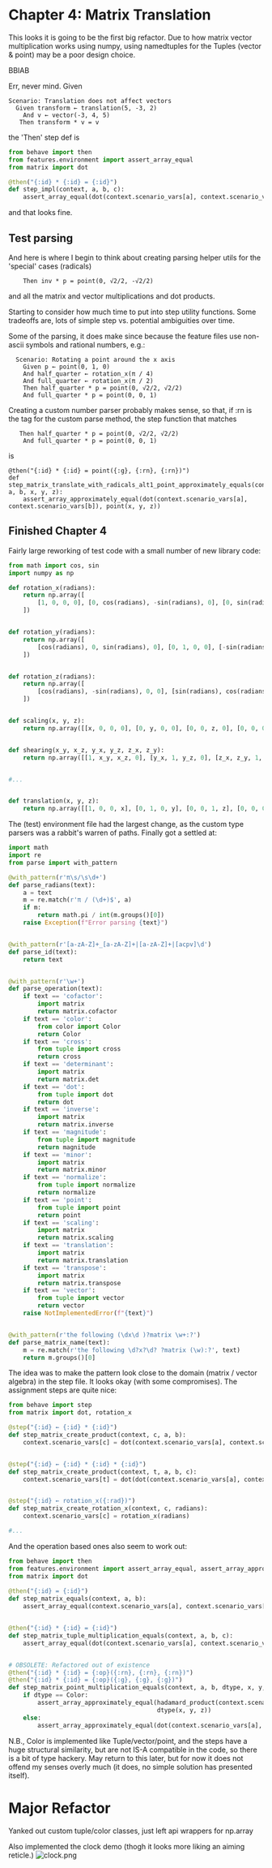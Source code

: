 # Chapter 4: Matrix Translation
This looks it is going to be the first big refactor. Due to how matrix vector
multiplication works using numpy, using namedtuples for the Tuples (vector & point) 
may be a poor design choice.

BBIAB

Err, never mind. Given
```gherkin
Scenario: Translation does not affect vectors
  Given transform ← translation(5, -3, 2)
    And v ← vector(-3, 4, 5)
   Then transform * v = v
```
the 'Then' step def is

```python
from behave import then
from features.environment import assert_array_equal
from matrix import dot

@then("{:id} * {:id} = {:id}")
def step_impl(context, a, b, c):
    assert_array_equal(dot(context.scenario_vars[a], context.scenario_vars[b]), context.scenario_vars[c])
```
and that looks fine.

## Test parsing
And here is where I begin to think about creating parsing helper utils for the 'special' cases (radicals)
```gherkin
    Then inv * p = point(0, √2/2, -√2/2)
```
and all the matrix and vector multiplications and dot products.

Starting to consider how much time to put into step utility functions.
Some tradeoffs are, lots of simple step vs. potential ambiguities over time.

Some of the parsing, it does make since because the feature files use
non-ascii symbols and rational numbers, e.g.:

```gherkin
  Scenario: Rotating a point around the x axis
    Given p ← point(0, 1, 0)
    And half_quarter ← rotation_x(π / 4)
    And full_quarter ← rotation_x(π / 2)
    Then half_quarter * p = point(0, √2/2, √2/2)
    And full_quarter * p = point(0, 0, 1)
```

Creating a custom number parser probably makes sense, so that, if :rn is the 
tag for the custom parse method, the step function that matches
```gherkin
   Then half_quarter * p = point(0, √2/2, √2/2)
    And full_quarter * p = point(0, 0, 1)
```
is
```gherkin
@then("{:id} * {:id} = point({:g}, {:rn}, {:rn})")
def step_matrix_translate_with_radicals_alt1_point_approximately_equals(context, a, b, x, y, z):
    assert_array_approximately_equal(dot(context.scenario_vars[a], context.scenario_vars[b]), point(x, y, z))
```

## Finished Chapter 4
Fairly large reworking of test code with a small number of new library code:
```python
from math import cos, sin
import numpy as np

def rotation_x(radians):
    return np.array([
        [1, 0, 0, 0], [0, cos(radians), -sin(radians), 0], [0, sin(radians), cos(radians), 0], [0, 0, 0, 1]
    ])


def rotation_y(radians):
    return np.array([
        [cos(radians), 0, sin(radians), 0], [0, 1, 0, 0], [-sin(radians), 0, cos(radians), 0], [0, 0, 0, 1]
    ])


def rotation_z(radians):
    return np.array([
        [cos(radians), -sin(radians), 0, 0], [sin(radians), cos(radians),0, 0], [0, 0, 1, 0], [0, 0, 0, 1]
    ])


def scaling(x, y, z):
    return np.array([[x, 0, 0, 0], [0, y, 0, 0], [0, 0, z, 0], [0, 0, 0, 1]])


def shearing(x_y, x_z, y_x, y_z, z_x, z_y):
    return np.array([[1, x_y, x_z, 0], [y_x, 1, y_z, 0], [z_x, z_y, 1, 0], [0, 0, 0, 1]])


#...


def translation(x, y, z):
    return np.array([[1, 0, 0, x], [0, 1, 0, y], [0, 0, 1, z], [0, 0, 0, 1]])

```

The (test) environment file had the largest change, as the custom type parsers was a rabbit's warren of paths. Finally got
a settled at:
```python
import math
import re
from parse import with_pattern

@with_pattern(r'π\s/\s\d+')
def parse_radians(text):
    a = text
    m = re.match(r'π / (\d+)$', a)
    if m:
        return math.pi / int(m.groups()[0])
    raise Exception(f"Error parsing {text}")


@with_pattern(r'[a-zA-Z]+_[a-zA-Z]+|[a-zA-Z]+|[acpv]\d')
def parse_id(text):
    return text


@with_pattern(r'\w+')
def parse_operation(text):
    if text == 'cofactor':
        import matrix
        return matrix.cofactor
    if text == 'color':
        from color import Color
        return Color
    if text == 'cross':
        from tuple import cross
        return cross
    if text == 'determinant':
        import matrix
        return matrix.det
    if text == 'dot':
        from tuple import dot
        return dot
    if text == 'inverse':
        import matrix
        return matrix.inverse
    if text == 'magnitude':
        from tuple import magnitude
        return magnitude
    if text == 'minor':
        import matrix
        return matrix.minor
    if text == 'normalize':
        from tuple import normalize
        return normalize
    if text == 'point':
        from tuple import point
        return point
    if text == 'scaling':
        import matrix
        return matrix.scaling
    if text == 'translation':
        import matrix
        return matrix.translation
    if text == 'transpose':
        import matrix
        return matrix.transpose
    if text == 'vector':
        from tuple import vector
        return vector
    raise NotImplementedError(f"{text}")


@with_pattern(r'the following (\dx\d )?matrix \w+:?')
def parse_matrix_name(text):
    m = re.match(r'the following \d?x?\d? ?matrix (\w):?', text)
    return m.groups()[0]
```

The idea was to make the pattern look close to the domain (matrix / vector algebra) in the step file. It looks okay (with some compromises). 
The assignment steps are quite nice:
```python
from behave import step
from matrix import dot, rotation_x

@step("{:id} ← {:id} * {:id}")
def step_matrix_create_product(context, c, a, b):
    context.scenario_vars[c] = dot(context.scenario_vars[a], context.scenario_vars[b])


@step("{:id} ← {:id} * {:id} * {:id}")
def step_matrix_create_product(context, t, a, b, c):
    context.scenario_vars[t] = dot(dot(context.scenario_vars[a], context.scenario_vars[b]), context.scenario_vars[c])


@step("{:id} ← rotation_x({:rad})")
def step_matrix_create_rotation_x(context, c, radians):
    context.scenario_vars[c] = rotation_x(radians)

#...
```

And the operation based ones also seem to work out:
```python
from behave import then
from features.environment import assert_array_equal, assert_array_approximately_equal
from matrix import dot
    
@then("{:id} = {:id}")
def step_matrix_equals(context, a, b):
    assert_array_equal(context.scenario_vars[a], context.scenario_vars[b])


@then("{:id} * {:id} = {:id}")
def step_matrix_tuple_multiplication_equals(context, a, b, c):
    assert_array_equal(dot(context.scenario_vars[a], context.scenario_vars[b]), context.scenario_vars[c])


# OBSOLETE: Refactored out of existence
@then("{:id} * {:id} = {:op}({:rn}, {:rn}, {:rn})")
@then("{:id} * {:id} = {:op}({:g}, {:g}, {:g})")
def step_matrix_point_multiplication_equals(context, a, b, dtype, x, y, z):
    if dtype == Color:
        assert_array_approximately_equal(hadamard_product(context.scenario_vars[a], context.scenario_vars[b]),
                                         dtype(x, y, z))
    else:
        assert_array_approximately_equal(dot(context.scenario_vars[a], context.scenario_vars[b]), dtype(x, y, z))
```

N.B., Color is implemented like Tuple/vector/point, and the steps have a huge structural similarity,
but are not IS-A compatible in the code, so there is a bit of type hackery. May return to this later, but for now it 
does not offend my senses overly much (it does, no simple solution has presented itself).

# Major Refactor
Yanked out custom tuple/color classes, just left api wrappers for np.array

Also implemented the clock demo (thogh it looks more liking an aiming reticle.)
![clock.png](..%2Fimages%2Fclock.png)